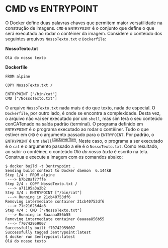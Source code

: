 CMD vs ENTRYPOINT
=================

O Docker define duas palavras chaves que permitem maior versatilidade na construção de imagens. `CMD` e `ENTRYPOINT` é o conjunto que define o que será executado ao rodar o contêiner da imagem. Considere o conteúdo dos seguintes arquivos `NossoTexto.txt` e `Dockerfile`:

**NossoTexto.txt**
```
Olá do nosso texto
```

**Dockerfile**
```
FROM alpine

COPY NossoTexto.txt /

ENTRYPOINT ["/bin/cat"]
CMD ["/NossoTexto.txt"]
```

O arquivo `NossoTexto.txt` nada mais é do que texto, nada de especial. O `Dockerfile`, por outro lado, é onde se encontra a complexidade. Desta vez, o arquivo não vai ser executado por um `shell`, mas sim terá o seu conteúdo conCATenado na saída padrão (terminal). O programa definido em `ENTRYPOINT` é o programa executado ao rodar o contêiner. Tudo o que estiver em  `CMD` é o argumento passado para o `ENTRYPOINT`. Por padrão, o `ENTRYPOINT` é um `shell`<sup>[stackoverflow](https://stackoverflow.com/questions/21553353/what-is-the-difference-between-cmd-and-entrypoint-in-a-dockerfile)</sup>. Neste caso, o programa a ser executado é o `cat` e o argumento passado a ele é o `NossoTexto.txt`. Como resultado, ao subir o contêiner, o conteúdo _Olá do nosso texto_ é escrito na tela. Construa e execute a imagem com os comandos abaixo:

```
$ docker build -t 3entrypoint .
Sending build context to Docker daemon  6.144kB
Step 1/4 : FROM alpine
 ---> b7b28af77ffe
Step 2/4 : COPY NossoTexto.txt /
 ---> a71105a3a2b2
Step 3/4 : ENTRYPOINT ["/bin/cat"]
 ---> Running in 21cb40753df6
Removing intermediate container 21cb40753df6
 ---> 71c21625d4a3
Step 4/4 : CMD ["/NossoTexto.txt"]
 ---> Running in 8aaaaa856b55
Removing intermediate container 8aaaaa856b55
 ---> f70742959007
Successfully built f70742959007
Successfully tagged 3entrypoint:latest
$ docker run 3entrypoint:latest
Olá do nosso texto
```

